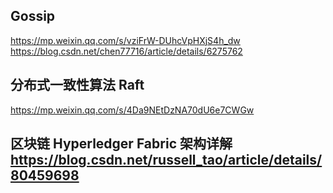 ## Gossip
https://mp.weixin.qq.com/s/vziFrW-DUhcVpHXjS4h_dw
https://blog.csdn.net/chen77716/article/details/6275762


## 分布式一致性算法 Raft  
https://mp.weixin.qq.com/s/4Da9NEtDzNA70dU6e7CWGw

## 区块链 Hyperledger Fabric 架构详解 https://blog.csdn.net/russell_tao/article/details/80459698
